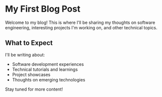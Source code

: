# My First Blog Post

Welcome to my blog! This is where I'll be sharing my thoughts on software engineering, interesting projects I'm working on, and other technical topics.

## What to Expect

I'll be writing about:
- Software development experiences
- Technical tutorials and learnings
- Project showcases
- Thoughts on emerging technologies

Stay tuned for more content!
